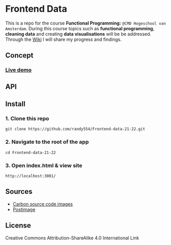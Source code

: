 # Frontend Data
This is a repo for the course **Functional Programming:** `@CMD Hogeschool van Amsterdam`.
During this course topics such as **functional programming**, **cleaning data** and creating **data visualisations** will be be addressed. Through the [Wiki](https://github.com/randy554/Frontend-data-21-22/wiki) I will share my progress and findings.

 ## Concept
 
 ### [Live demo]()
 
 ## API
 

<!-- To master the basics of functional programming and to practice cleaning data, I will use the tech track survey dataset. This is a survey that was conducted among students of the CMD program at the HVA who follow the Tech Track. Below is a snippet of the [dataset](https://github.com/cmda-tt/course-21-22/blob/main/tech-track-dataset.json): -->


 
 
  ## Install
  
  
### 1. Clone this repo

    git clone https://github.com/randy554/Frontend-data-21-22.git
    
### 2. Navigate to the root of the app

    cd Frontend-data-21-22

### 3. Open index.html & view site

    http://localhost:3001/
 
  ## Sources
 - [Carbon source code images](https://carbon.now.sh/) 
 - [Postimage](https://postimages.org/)

 
## License

Creative Commons Attribution-ShareAlike 4.0 International Link 
